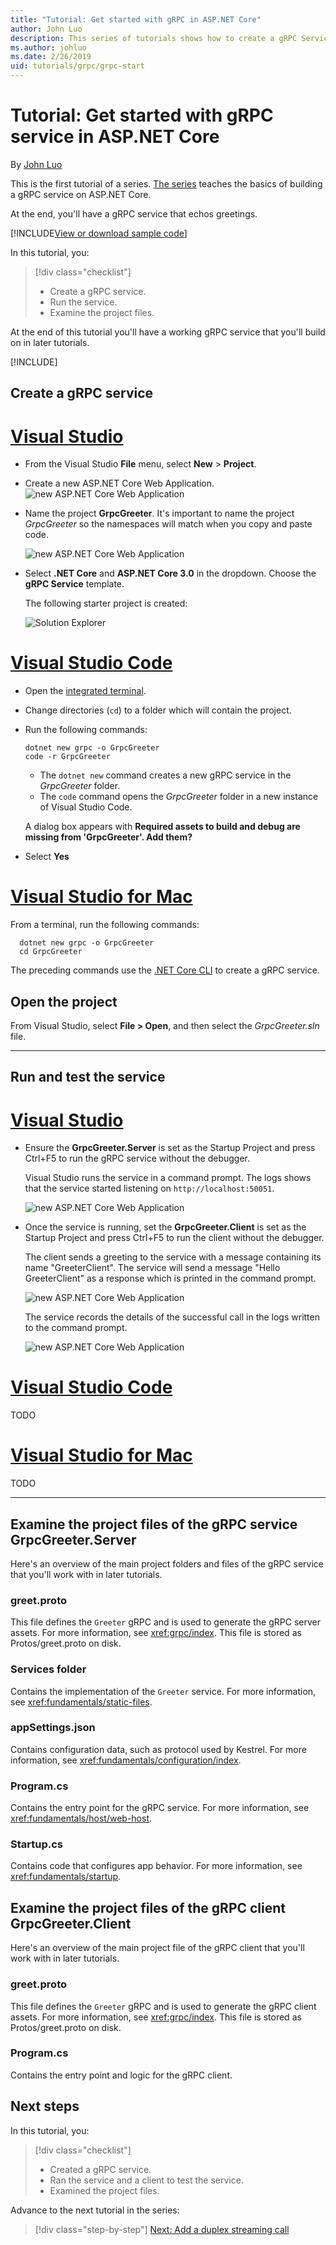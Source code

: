 ```yaml
---
title: "Tutorial: Get started with gRPC in ASP.NET Core"
author: John Luo
description: This series of tutorials shows how to create a gRPC Service on ASP.NET Core. Learn how to create a gRPC Service project, edit a proto file and add an duplex streaming call.
ms.author: johluo
ms.date: 2/26/2019
uid: tutorials/grpc/grpc-start
---
```


# Tutorial: Get started with gRPC service in ASP.NET Core

By [John Luo](https://github.com/juntaoluo)

This is the first tutorial of a series. [The series](xref:tutorials/grpc/index) teaches the basics of building a gRPC service on ASP.NET Core.

At the end, you'll have a gRPC service that echos greetings.

[!INCLUDE[View or download sample code](~/includes/grpc/download.md)]

In this tutorial, you:

> [!div class="checklist"]
> * Create a gRPC service.
> * Run the service.
> * Examine the project files.

At the end of this tutorial you'll have a working gRPC service that you'll build on in later tutorials.

[!INCLUDE[](~/includes/net-core-prereqs-all-3.0.md)]

## Create a gRPC service

# [Visual Studio](#tab/visual-studio)

* From the Visual Studio **File** menu, select **New** > **Project**.

* Create a new ASP.NET Core Web Application.
  ![new ASP.NET Core Web Application](grpc-start/_static/np_3_0.1.png)

* Name the project **GrpcGreeter**. It's important to name the project *GrpcGreeter* so the namespaces will match when you copy and paste code.

  ![new ASP.NET Core Web Application](grpc-start/_static/np_3_0.2.png)

* Select **.NET Core** and **ASP.NET Core 3.0** in the dropdown. Choose the **gRPC Service** template.

  The following starter project is created:

  ![Solution Explorer](grpc-start/_static/se3.0.png)

# [Visual Studio Code](#tab/visual-studio-code)

* Open the [integrated terminal](https://code.visualstudio.com/docs/editor/integrated-terminal).

* Change directories (`cd`) to a folder which will contain the project.

* Run the following commands:

  ```console
  dotnet new grpc -o GrpcGreeter
  code -r GrpcGreeter
  ```

  * The `dotnet new` command creates a new gRPC service in the *GrpcGreeter* folder.
  * The `code` command opens the *GrpcGreeter* folder in a new instance of Visual Studio Code.

  A dialog box appears with **Required assets to build and debug are missing from 'GrpcGreeter'. Add them?**

* Select **Yes**

# [Visual Studio for Mac](#tab/visual-studio-mac)

From a terminal, run the following commands:

```console
  dotnet new grpc -o GrpcGreeter
  cd GrpcGreeter
```

The preceding commands use the [.NET Core CLI](/dotnet/core/tools/dotnet) to create a gRPC service.

## Open the project

From Visual Studio, select **File > Open**, and then select the *GrpcGreeter.sln* file.

<!-- End of VS tabs -->

---

## Run and test the service

# [Visual Studio](#tab/visual-studio)

* Ensure the **GrpcGreeter.Server** is set as the Startup Project and press Ctrl+F5 to run the gRPC service without the debugger.

  Visual Studio runs the service in a command prompt. The logs shows that the service started listening on `http://localhost:50051`.

  ![new ASP.NET Core Web Application](grpc-start/_static/server_start.png)

* Once the service is running, set the **GrpcGreeter.Client** is set as the Startup Project and press Ctrl+F5 to run the client without the debugger.

  The client sends a greeting to the service with a message containing its name "GreeterClient". The service will send a message "Hello GreeterClient" as a response which is printed in the command prompt.

  ![new ASP.NET Core Web Application](grpc-start/_static/client.png)

  The service records the details of the successful call in the logs written to the command prompt.

  ![new ASP.NET Core Web Application](grpc-start/_static/server_complete.png)

# [Visual Studio Code](#tab/visual-studio-code)

TODO

# [Visual Studio for Mac](#tab/visual-studio-mac)

TODO

<!-- End of VS tabs -->

---

## Examine the project files of the gRPC service GrpcGreeter.Server

Here's an overview of the main project folders and files of the gRPC service that you'll work with in later tutorials.

### greet.proto

This file defines the `Greeter` gRPC and is used to generate the gRPC server assets. For more information, see <xref:grpc/index>. This file is stored as Protos/greet.proto on disk.

### Services folder

Contains the implementation of the `Greeter` service. For more information, see <xref:fundamentals/static-files>.

### appSettings.json

Contains configuration data, such as protocol used by Kestrel. For more information, see <xref:fundamentals/configuration/index>.

### Program.cs

Contains the entry point for the gRPC service. For more information, see <xref:fundamentals/host/web-host>.

### Startup.cs

Contains code that configures app behavior. For more information, see <xref:fundamentals/startup>.

## Examine the project files of the gRPC client GrpcGreeter.Client

Here's an overview of the main project file of the gRPC client that you'll work with in later tutorials.

### greet.proto

This file defines the `Greeter` gRPC and is used to generate the gRPC client assets. For more information, see <xref:grpc/index>. This file is stored as Protos/greet.proto on disk.

### Program.cs

Contains the entry point and logic for the gRPC client.

## Next steps

In this tutorial, you:

> [!div class="checklist"]
> * Created a gRPC service.
> * Ran the service and a client to test the service.
> * Examined the project files.

Advance to the next tutorial in the series:

> [!div class="step-by-step"]
> [Next: Add a duplex streaming call](xref:tutorials/grpc/grpc-duplex-streaming)
